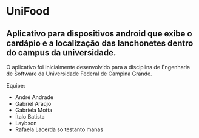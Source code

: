 # UniFood
## Aplicativo para dispositivos android que exibe o cardápio e a localização das lanchonetes dentro do campus da universidade.
O aplicativo foi inicialmente desenvolvido para a disciplina de Engenharia de Software da Universidade Federal de Campina Grande.

Equipe:
- André Andrade
- Gabriel Araújo
- Gabriela Motta
- Ítalo Batista
- Laybson 
- Rafaela Lacerda
so testanto manas
